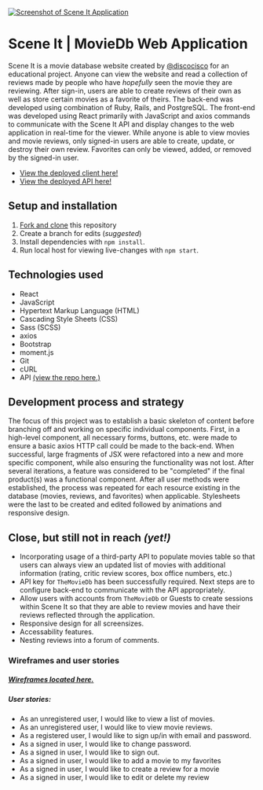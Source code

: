 [![Screenshot of Scene It Application](https://imgur.com/a/Pje9fpU)](https://discocisco.github.io/scene-it)

# Scene It | MovieDb Web Application

Scene It is a movie database website created by [@discocisco](https://github.com/discocisco) for an educational project. Anyone can view the website and read a collection of reviews made by people who have _hopefully_ seen the movie they are reviewing. After sign-in, users are able to create reviews of their own as well as store certain movies as a favorite of theirs. The back-end was developed using combination of Ruby, Rails, and PostgreSQL. The front-end was developed using React primarily with JavaScript and axios commands to communicate with the Scene It API and display changes to the web application in real-time for the viewer. While anyone is able to view movies and movie reviews, only signed-in users are able to create, update, or destroy their own review. Favorites can only be viewed, added, or removed by the signed-in user.

-   [View the deployed client here!](https://discocisco.github.io/scene-it)
-   [View the deployed API here!](https://sceneit-api.herokuapp.com)

## Setup and installation
1.  [Fork and clone](https://git.generalassemb.ly/ga-wdi-boston/meta/wiki/ForkAndClone) this repository
2.  Create a branch for edits (_suggested_)
3.  Install dependencies with `npm install`.
4.  Run local host for viewing live-changes with `npm start`.

## Technologies used

-   React
-   JavaScript
-   Hypertext Markup Language (HTML)
-   Cascading Style Sheets (CSS)
-   Sass (SCSS)
-   axios
-   Bootstrap
-   moment.js
-   Git
-   cURL
-   API [(view the repo here.)](https://github.com/discocisco/scene-it-api)

## Development process and strategy

The focus of this project was to establish a basic skeleton of content before branching off and working on specific individual components. First, in a high-level component, all necessary forms, buttons, etc. were made to ensure a basic axios HTTP call could be made to the back-end. When successful, large fragments of JSX were refactored into a new and more specific component, while also ensuring the functionality was not lost. After several iterations, a feature was considered to be "completed" if the final product(s) was a functional component. After all user methods were established, the process was repeated for each resource existing in the database (movies, reviews, and favorites) when applicable. Stylesheets were the last to be created and edited followed by animations and responsive design.

## Close, but still not in reach _(yet!)_
-   Incorporating usage of a third-party API to populate movies table so that users can always view an updated list of movies with additional information (rating, critic review scores, box office numbers, etc.)
-   API key for `TheMovieDb` has been successfully required. Next steps are to configure back-end to communicate with the API appropriately.
-   Allow users with accounts from `TheMovieDb` or Guests to create sessions within Scene It so that they are able to review movies and have their reviews reflected through the application.
-   Responsive design for all screensizes.
-   Accessability features.
-   Nesting reviews into a forum of comments.

### Wireframes and user stories

##### [Wireframes located here.](https://imgur.com/a/e4u4IJN)
##### User stories:

-   As an unregistered user, I would like to view a list of movies.
-   As an unregistered user, I would like to view movie reviews.
-   As a registered user, I would like to sign up/in with email and password.
-   As a signed in user, I would like to change password.
-   As a signed in user, I would like to sign out.
-   As a signed in user, I would like to add a movie to my favorites
-   As a signed in user, I would like to create a review for a movie
-   As a signed in user, I would like to edit or delete my review
